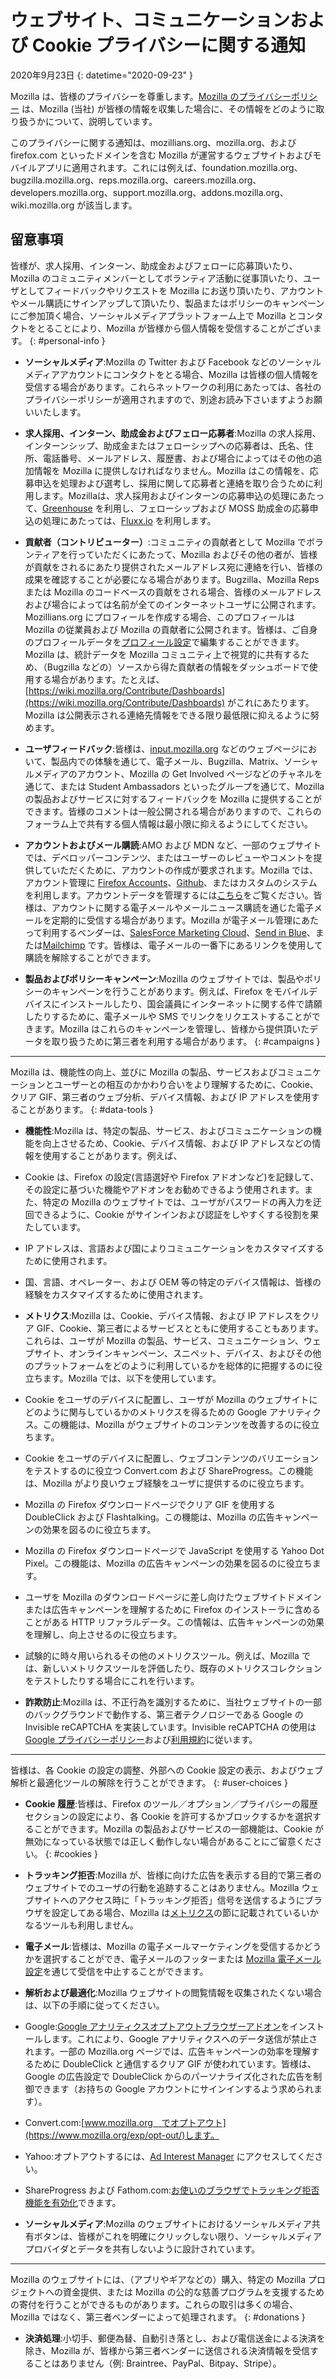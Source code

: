 # ウェブサイト、コミュニケーションおよび Cookie プライバシーに関する通知

2020年9月23日
{: datetime="2020-09-23" }

Mozilla は、皆様のプライバシーを尊重します。[Mozilla のプライバシーポリシー](https://www.mozilla.org/privacy/) は、Mozilla (当社) が皆様の情報を収集した場合に、その情報をどのように取り扱うかについて、説明しています。

このプライバシーに関する通知は、mozillians.org、mozilla.org、および firefox.com といったドメインを含む Mozilla が運営するウェブサイトおよびモバイルアプリに適用されます。これには例えば、foundation.mozilla.org、bugzilla.mozilla.org、reps.mozilla.org、careers.mozilla.org、developers.mozilla.org、support.mozilla.org、addons.mozilla.org、wiki.mozilla.org が該当します。

## 留意事項

皆様が、求人採用、インターン、助成金およびフェローに応募頂いたり、Mozilla のコミュニティメンバーとしてボランティア活動に従事頂いたり、ユーザとしてフィードバックやリクエストを Mozilla にお送り頂いたり、アカウントやメール購読にサインアップして頂いたり、製品またはポリシーのキャンペーンにご参加頂く場合、ソーシャルメディアプラットフォーム上で Mozilla とコンタクトをとることにより、Mozilla が皆様から個人情報を受信することがございます。
{: #personal-info }

* **ソーシャルメディア**:Mozilla の Twitter および Facebook などのソーシャルメディアアカウントにコンタクトをとる場合、Mozilla は皆様の個人情報を受信する場合があります。これらネットワークの利用にあたっては、各社のプライバシーポリシーが適用されますので、別途お読み下さいますようお願いいたします。

* **求人採用、インターン、助成金およびフェロー応募者**:Mozilla の求人採用、インターンシップ、助成金またはフェローシップへの応募者は、氏名、住所、電話番号、メールアドレス、履歴書、および場合によってはその他の追加情報を Mozilla に提供しなければなりません。Mozilla はこの情報を、応募申込を処理および選考し、採用に関して応募者と連絡を取り合うために利用します。Mozillaは、求人採用およびインターンの応募申込の処理にあたって、[Greenhouse](https://www.greenhouse.io/privacy-policy) を利用し、フェローシップおよび MOSS 助成金の応募申込の処理にあたっては、[Fluxx.io](https://www.fluxx.io/privacy-policy) を利用します。

* **貢献者（コントリビューター）**:コミュニティの貢献者として Mozilla でボランティアを行っていただくにあたって、Mozilla およびその他の者が、皆様が貢献をされるにあたり提供されたメールアドレス宛に連絡を行い、皆様の成果を確認することが必要になる場合があります。Bugzilla、Mozilla Reps または Mozilla のコードベースの貢献をされる場合、皆様のメールアドレスおよび場合によっては名前が全てのインターネットユーザに公開されます。Mozillians.org にプロフィールを作成する場合、このプロフィールは Mozilla の従業員および Mozilla の貢献者に公開されます。皆様は、ご自身のプロフィールデータを[プロフィール設定](https://mozillians.org/user/edit)で編集することができます。Mozilla は、統計データを Mozilla コミュニティ上で視覚的に共有するため、（Bugzilla などの）ソースから得た貢献者の情報をダッシュボードで使用する場合があります。たとえば、[https://wiki.mozilla.org/Contribute/Dashboards](https://wiki.mozilla.org/Contribute/Dashboards) がこれにあたります。Mozilla は公開表示される連絡先情報をできる限り最低限に抑えるように努めます。

* **ユーザフィードバック**:皆様は、[input.mozilla.org](https://input.mozilla.org/) などのウェブページにおいて、製品内での体験を通じて、電子メール、Bugzilla、Matrix、ソーシャルメディアのアカウント、Mozilla の Get Involved ページなどのチャネルを通じて、または Student Ambassadors といったグループを通じて、Mozilla の製品およびサービスに対するフィードバックを Mozilla に提供することができます。皆様のコメントは一般公開される場合がありますので、これらのフォーラム上で共有する個人情報は最小限に抑えるようにしてください。

* **アカウントおよびメール購読**:AMO および MDN など、一部のウェブサイトでは、デベロッパーコンテンツ、またはユーザーのレビューやコメントを提供していただくために、アカウントの作成が要求されます。Mozilla では、アカウント管理に [Firefox Accounts](https://www.mozilla.org/privacy/firefox/)、[Github](https://help.github.com/en/github/site-policy/github-privacy-statement#our-use-of-cookies-and-tracking)、またはカスタムのシステムを利用します。アカウントデータを管理するには[こちら](https://support.mozilla.org/kb/managing-account-data)をご覧ください。皆様は、アカウントに関する電子メールやメールニュース購読を通じた電子メールを定期的に受信する場合があります。Mozilla が電子メール管理にあたって利用するベンダーは、[SalesForce Marketing Cloud](https://www.marketingcloud.com/privacy-policy/website-privacy-statement/)、[Send in Blue](https://www.sendinblue.com/legal/privacypolicy/)、または[Mailchimp](https://mailchimp.com/legal/privacy/) です。皆様は、電子メールの一番下にあるリンクを使用して購読を解除することができます。

* **製品およびポリシーキャンペーン**:Mozilla のウェブサイトでは、製品やポリシーのキャンペーンを行うことがあります。例えば、Firefox をモバイルデバイスにインストールしたり、国会議員にインターネットに関する件で請願したりするために、電子メールや SMS でリンクをリクエストすることができます。Mozilla はこれらのキャンペーンを管理し、皆様から提供頂いたデータを取り扱うために第三者を利用する場合があります。
{: #campaigns }

---------------------------------------

Mozilla は、機能性の向上、並びに Mozilla の製品、サービスおよびコミュニケーションとユーザーとの相互のかかわり合いをより理解するために、Cookie、クリア GIF、第三者のウェブ分析、デバイス情報、および IP アドレスを使用することがあります。
{: #data-tools }

* **機能性**:Mozilla は、特定の製品、サービス、およびコミュニケーションの機能を向上させるため、Cookie、デバイス情報、および IP アドレスなどの情報を使用することがあります。例えば、
* Cookie は、Firefox の設定(言語選好や Firefox アドオンなど)を記録して、その設定に基づいた機能やアドオンをお勧めできるよう使用されます。また、特定の Mozilla のウェブサイトでは、ユーザがパスワードの再入力を迂回できるように、Cookie がサインインおよび認証をしやすくする役割を果たしています。
* IP アドレスは、言語および国によりコミュニケーションをカスタマイズするために使用されます。
* 国、言語、オペレーター、および OEM 等の特定のデバイス情報は、皆様の経験をカスタマイズするために使用されます。

* **メトリクス**:Mozilla は、Cookie、デバイス情報、および IP アドレスをクリア GIF、Cookie、第三者によるサービスとともに使用することもあります。これらは、ユーザが Mozilla の製品、サービス、コミュニケーション、ウェブサイト、オンラインキャンペーン、スニペット、デバイス、およびその他のプラットフォームをどのように利用しているかを総体的に把握するのに役立ちます。Mozilla では、以下を使用しています。
* Cookie をユーザのデバイスに配置し、ユーザが Mozilla のウェブサイトにどのように関与しているかのメトリクスを得るための Google アナリティクス。この機能は、Mozilla がウェブサイトのコンテンツを改善するのに役立ちます。
* Cookie をユーザのデバイスに配置し、ウェブコンテンツのバリエーションをテストするのに役立つ Convert.com および ShareProgress。この機能は、Mozilla がより良いウェブ経験をユーザに提供するのに役立ちます。
* Mozilla の Firefox ダウンロードページでクリア GIF を使用する DoubleClick および Flashtalking。この機能は、Mozilla の広告キャンペーンの効果を図るのに役立ちます。
* Mozilla の Firefox ダウンロードページで JavaScript を使用する Yahoo Dot Pixel。この機能は、Mozilla の広告キャンペーンの効果を図るのに役立ちます。
* ユーザを Mozilla のダウンロードページに差し向けたウェブサイトドメインまたは広告キャンペーンを理解するために Firefox のインストーラに含めることがある HTTP リファラルデータ。この情報は、広告キャンペーンの効果を理解し、向上させるのに役立ちます。
* 試験的に時々用いられるその他のメトリクスツール。例えば、Mozilla では、新しいメトリクスツールを評価したり、既存のメトリクスコレクションをテストしたりする場合にこれを行います。

* **詐欺防止**:Mozilla は、不正行為を識別するために、当社ウェブサイトの一部のバックグラウンドで動作する、第三者テクノロジーである Google の Invisible reCAPTCHA を実装しています。Invisible reCAPTCHA の使用は [Google プライバシーポリシー](https://www.google.com/intl/policies/privacy/)および[利用規約](https://policies.google.com/terms)に従います。

---------------------------------------

皆様は、各 Cookie の設定の調整、外部への Cookie 設定の表示、およびウェブ解析と最適化ツールの解除を行うことができます。
{: #user-choices }

* **Cookie 履歴**:皆様は、Firefox のツール／オプション／プライバシーの履歴セクションの設定により、各 Cookie を許可するかブロックするかを選択することができます。Mozilla の製品およびサービスの一部機能は、Cookie が無効になっている状態では正しく動作しない場合があることにご留意ください。
{: #cookies }

* **トラッキング拒否**:Mozilla が、皆様に向けた広告を表示する目的で第三者のウェブサイトでのユーザの行動を追跡することはありません。Mozilla ウェブサイトへのアクセス時に「トラッキング拒否」信号を送信するようにブラウザを設定してある場合、Mozilla は[メトリクス](https://www.mozilla.org/privacy/websites/#data-tools)の節に記載されているいかなるツールも利用しません。

* **電子メール**:皆様は、Mozilla の電子メールマーケティングを受信するかどうかを選択することができ、電子メールのフッターまたは [Mozilla 電子メール設定](https://www.mozilla.org/newsletter/recovery/)を通じて受信を中止することができます。

* **解析および最適化**:Mozilla ウェブサイトの閲覧情報を収集されたくない場合は、以下の手順に従ってください。
* Google:[Google アナリティクスオプトアウトブラウザーアドオン](https://tools.google.com/dlpage/gaoptout)をインストールします。これにより、Google アナリティクスへのデータ送信が禁止されます。一部の Mozilla.org ページでは、広告キャンペーンの効率を理解するために DoubleClick と通信するクリア GIF が使われています。皆様は、Google の広告設定で DoubleClick からのパーソナライズ化された広告を制御できます（お持ちの Google アカウントにサインインするよう求められます）。
* Convert.com:[www.mozilla.org　でオプトアウト](https://www.mozilla.org/exp/opt-out/)します。
* Yahoo:オプトアウトするには、[Ad Interest Manager](https://aim.yahoo.com/aim/us/en/optout/) にアクセスしてください。
* ShareProgress および Fathom.com:[お使いのブラウザでトラッキング拒否機能を有効化](https://support.mozilla.org/kb/how-do-i-turn-do-not-track-feature)できます。

* **ソーシャルメディア**:Mozilla のウェブサイトにおけるソーシャルメディア共有ボタンは、皆様がこれを明確にクリックしない限り、ソーシャルメディアプロバイダとデータを共有しないように設計されています。

---------------------------------------

Mozilla のウェブサイトには、（アプリやギアなどの）購入、特定の Mozilla プロジェクトへの資金提供、または Mozilla の公的な慈善プログラムを支援するための寄付を行うことができるものがあります。これらの取引は多くの場合、Mozilla ではなく、第三者ベンダーによって処理されます。
{: #donations }

* **決済処理**:小切手、郵便為替、自動引き落とし、および電信送金による決済を除き、Mozilla が、皆様から第三者ベンダーに送信される決済情報を受信することはありません（例: Braintree、PayPal、Bitpay、Stripe）。
